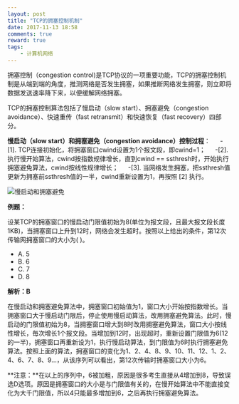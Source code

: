 ```yaml
---
layout: post
title: "TCP的拥塞控制机制"
date: 2017-11-13 18:58
comments: true
reward: true
tags: 
	- 计算机网络
---
```

拥塞控制（congestion control)是TCP协议的一项重要功能，TCP的拥塞控制机制是从端到端的角度，推测网络是否发生拥塞，如果推断网络发生拥塞，则立即将数据发送速率降下来，以便缓解网络拥塞。



TCP的拥塞控制算法包括了慢启动（slow start）、拥塞避免（congestion avoidance）、快速重传（fast retransmit）和快速恢复（fast recovery）四部分。



**慢启动（slow start）和拥塞避免（congestion avoidance）控制过程**： 
  -[1]. TCP连接初始化，将拥塞窗口cwind设置为1个报文段，即cwind=1； 
  -[2]. 执行慢开始算法，cwind按指数规律增长，直到cwind == ssthresh时，开始执行拥塞避免算法，cwind按线性规律增长； 
  -[3]. 当网络发生拥塞，把ssthresh值更新为拥塞前ssthresh值的一半，cwind重新设置为1，再按照 [2] 执行。

![慢启动和拥塞避免](http://img.blog.csdn.net/20150925124844736)

**例题：**

设某TCP的拥塞窗口的慢启动门限值初始为8(单位为报文段，且最大报文段长度1KB)，当拥塞窗口上升到12时，网络会发生超时。按照以上给出的条件，第12次传输网拥塞窗口的大小为( )。

- A. 5
- B. 6
- C. 7 
- D. 8

**解析：B**

在慢启动和拥塞避免算法中，拥塞窗口初始值为1，窗口大小开始按指数增长。当拥塞窗口大于慢启动门限后，停止使用慢启动算法，改用拥塞避免算法。此时，慢启动的门限值初始为8，当拥塞窗口增大到8时改用拥塞避免算法，窗口大小按线性增长，毎次增长1个报文段。当增加到12时，出现超时，重新设置门限值为6(12的一半)，拥塞窗口再重新设为1，执行慢启动算法，到门限值为6时执行拥塞避免算法。按照上面的算法，拥塞窗口的变化为1、2、4、8、9、10、11、12、1、2、4、6、7、8、9...，从该序列可以看出，第12次传输时拥塞窗口大小为6。

**注意：**在以上的序列中，6被加粗，原因是很多考生直接从4增加到8，导致误选D选项。原因是拥塞窗口的大小是与门限值有关的，在慢开始算法中不能直接变化为大千门限值，所以4只能最多增加到6，之后再执行拥塞避免算法。